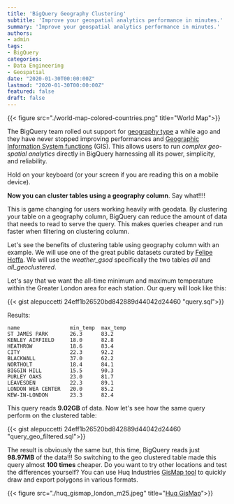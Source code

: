 ```yaml
---
title: 'BigQuery Geography Clustering'
subtitle: 'Improve your geospatial analytics performance in minutes.'
summary: 'Improve your geospatial analytics performance in minutes.'
authors:
- admin
tags:
- BigQuery
categories:
- Data Engineering
- Geospatial
date: "2020-01-30T00:00:00Z"
lastmod: "2020-01-30T00:00:00Z"
featured: false
draft: false
---
```


{{< figure src="./world-map-colored-countries.png" title="World Map">}}

The BigQuery team rolled out support for [geography type](https://cloud.google.com/bigquery/docs/gis-data) a while ago and
they have never stopped improving performances and [Geographic Information System functions](https://cloud.google.com/bigquery/docs/reference/standard-sql/geography_functions) (GIS).
This allows users to run _complex geo-spatial analytics_ directly in BigQuery harnessing all its power, simplicity, and reliability.

Hold on your keyboard (or your screen if you are reading this on a mobile device).

**Now you can cluster tables using a geography column**. Say what!!!!

This is game changing for users working heavily with geodata.
By clustering your table on a geography column, BigQuery can reduce the amount of data that needs to read to serve the query.
This makes queries cheaper and run faster when filtering on clustering column.

Let's see the benefits of clustering table using geography column with an example.
We will use one of the great public datasets curated by [Felipe Hoffa](https://twitter.com/felipehoffa).
We will use the _weather_gsod_ specifically the two tables _all_ and _all_geoclustered_.

Let's say that we want the all-time minimum and maximum temperature within the Greater London area for each station.
Our query will look like this:

{{< gist alepuccetti 24eff1b26520bd842889d44042d24460 "query.sql">}}

Results:

```csv
name                min_temp  max_temp
ST JAMES PARK       26.3      83.2
KENLEY AIRFIELD     18.0      82.8
HEATHROW            18.6      83.4
CITY                22.3      92.2
BLACKWALL           37.0      62.2
NORTHOLT            18.4      84.1
BIGGIN HILL         15.5      90.3
PURLEY OAKS         23.0      81.7
LEAVESDEN           22.3      89.1
LONDON WEA CENTER   20.0      85.2
KEW-IN-LONDON       23.3      82.4
```

This query reads **9.02GB** of data.
Now let's see how the same query perform on the clustered table:

{{< gist alepuccetti 24eff1b26520bd842889d44042d24460 "query_geo_filtered.sql">}}

The result is obviously the same but, this time, BigQuery reads just **98.97MB** of the data!!!
So switching to the geo clustered table made this query almost **100 times** cheaper.
Do you want to try other locations and test the differences yourself? You can use Huq Industries [GisMap tool](https://gismap.huq.io) to quickly draw and export polygons in various formats.

{{< figure src="./huq_gismap_london_m25.jpeg" title="[Huq GisMap](http://gismap.huq.io/)">}}
